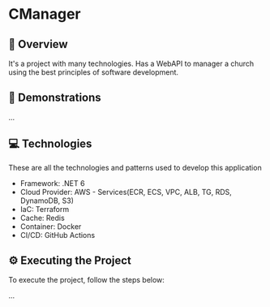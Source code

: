 <h1> 
  CManager
</h1>

## 📌 Overview
It's a project with many technologies.
Has a WebAPI to manager a church using the best principles of software development.

## 📑 Demonstrations
...

## 💻 Technologies
These are all the technologies and patterns used to develop this application
- Framework: .NET 6
- Cloud Provider: AWS - Services(ECR, ECS, VPC, ALB, TG, RDS, DynamoDB, S3)
- IaC: Terraform
- Cache: Redis
- Container: Docker
- CI/CD: GitHub Actions

## ⚙️ Executing the Project
To execute the project, follow the steps below:

...
